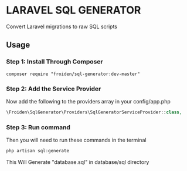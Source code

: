 # LARAVEL SQL GENERATOR
Convert Laravel migrations to raw SQL scripts


## Usage

### Step 1: Install Through Composer

```
composer require "froiden/sql-generator:dev-master"
```

### Step 2: Add the Service Provider
Now add the following to the providers array in your config/app.php

```php
\Froiden\SqlGenerator\Providers\SqlGeneratorServiceProvider::class,
```

### Step 3: Run command
Then you will need to run these commands in the terminal

```bash
php artisan sql:generate
```

This Will Generate "database.sql" in database/sql directory
